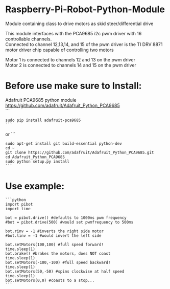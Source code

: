 # Raspberry-Pi-Robot-Python-Module
  Module containing class to drive motors as skid steer/differential drive<br>

  This module interfaces with the PCA9685 i2c pwm driver with 16 controllable channels.<br> 
  Connected to channel 12,13,14, and 15 of the pwm driver is the TI DRV 8871 motor driver chip capable of controlling two motors<br>

  Motor 1 is connected to channels 12 and 13 on the pwm driver<br>
  Motor 2 is connected to channels 14 and 15 on the pwm driver<br>

# Before use make sure to Install:
  Adafruit PCA9685 python module<br> 
  https://github.com/adafruit/Adafruit_Python_PCA9685<br>
    ```
    
    sudo pip install adafruit-pca9685
    ```
  or
    ```
    
    sudo apt-get install git build-essential python-dev
    cd ~
    git clone https://github.com/adafruit/Adafruit_Python_PCA9685.git
    cd Adafruit_Python_PCA9685
    sudo python setup.py install
    ```
# Use example:
    ```python
    import pibot
    import time
  
    bot = pibot.drive() #defaults to 1000ms pwm frequency 
    #bot = pibot.drive(500) #would set pwmfrequency to 500ms
  
    bot.rinv = -1 #inverts the right side motor
    #bot.linv = -1 #would invert the left side
  
    bot.setMotors(100,100) #full speed forward!
    time.sleep(1)
    bot.brake() #brakes the motors, does NOT coast
    time.sleep(1)
    bot.setMotors(-100,-100) #full speed backward!
    time.sleep(1)
    bot.setMotors(50,-50) #spins clockwise at half speed
    time.sleep(1)
    bot.setMotors(0,0) #coasts to a stop...
    ```
